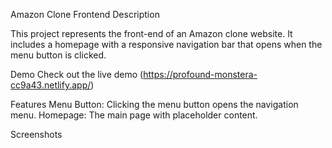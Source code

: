 Amazon Clone Frontend
Description

This project represents the front-end of an Amazon clone website. It includes a homepage with a responsive navigation bar that opens when the menu button is clicked.

Demo
Check out the live demo (https://profound-monstera-cc9a43.netlify.app/)

Features
Menu Button: Clicking the menu button opens the navigation menu.
Homepage: The main page with placeholder content.

Screenshots
